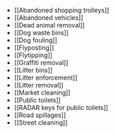 - [[Abandoned shopping trolleys]]
- [[Abandoned vehicles]]
- [[Dead animal removal]]
- [[Dog  waste bins]]
- [[Dog fouling]]
- [[Flyposting]]
- [[Flytipping]]
- [[Graffiti removal]]
- [[Litter bins]]
- [[Litter enforcement]]
- [[Litter removal]]
- [[Market cleaning]]
- [[Public toilets]]
- [[RADAR keys for public toilets]]
- [[Road spillages]]
- [[Street cleaning]]
